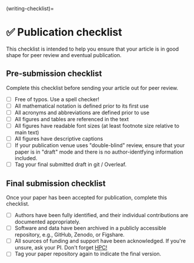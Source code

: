 (writing-checklist)=
# ✅ Publication checklist

This checklist is intended to help you ensure that your article is in good shape for peer review and eventual publication.

## Pre-submission checklist

Complete this checklist before sending your article out for peer
review.

- [ ] Free of typos.  Use a spell checker!
- [ ] All mathematical notation is defined prior to its first use
- [ ] All acronyms and abbreviations are defined prior to use
- [ ] All figures and tables are referenced in the text
- [ ] All figures have readable font sizes (at least footnote size relative to main text)
- [ ] All figures have descriptive captions
- [ ] If your publication venue uses "double-blind" review, ensure that your paper is in "draft" mode and there is no author-identfying information included.
- [ ] Tag your final submitted draft in git / Overleaf.

## Final submission checklist

Once your paper has been accepted for publication, complete this
checklist.

- [ ] Authors have been fully identified, and their individual contributions are documented appropriately.
- [ ] Software and data have been archived in a publicly accessible repository, e.g., GitHub, Zenodo, or Figshare.
- [ ] All sources of funding and support have been acknowledged.  If
  you're unsure, ask your PI.  Don't forget [HPC!](https://sites.google.com/nyu.edu/nyu-hpc/about/acknowledgement-statement)
- [ ] Tag your paper repository again to indicate the final version.
